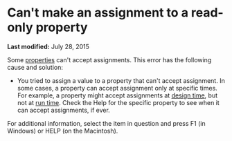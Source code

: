 
# Can't make an assignment to a read-only property

 **Last modified:** July 28, 2015

Some  [properties](b8bdf64f-5920-1ae9-16d0-b26d09524a30.md) can't accept assignments. This error has the following cause and solution:




- You tried to assign a value to a property that can't accept assignment. In some cases, a property can accept assignment only at specific times. For example, a property might accept assignments at  [design time](b8bdf64f-5920-1ae9-16d0-b26d09524a30.md), but not at  [run time](b8bdf64f-5920-1ae9-16d0-b26d09524a30.md). Check the Help for the specific property to see when it can accept assignments, if ever.
    

For additional information, select the item in question and press F1 (in Windows) or HELP (on the Macintosh).
